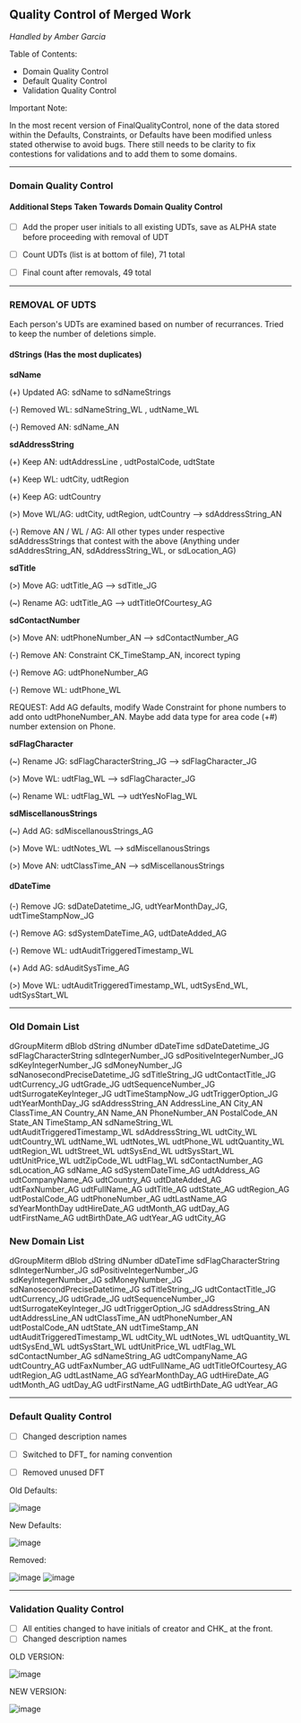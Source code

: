 ## Quality Control of Merged Work

*Handled by Amber Garcia*

Table of Contents:

- Domain Quality Control
- Default Quality Control
- Validation Quality Control


Important Note:

In the most recent version of FinalQualityControl, none of the data stored within the Defaults, Constraints, or Defaults have been modified unless stated otherwise to avoid bugs. There still needs to be clarity to fix contestions for validations and to add them to some domains.


---

### Domain Quality Control

#### Additional Steps Taken Towards Domain Quality Control
- [ ] Add the proper user initials to all existing UDTs, save as ALPHA state before proceeding with removal of UDT

- [ ] Count UDTs (list is at bottom of file), 71 total

- [ ] Final count after removals, 49 total

---

### REMOVAL OF UDTS

Each person's UDTs are examined based on number of recurrances. Tried to keep the number of deletions simple.

#### dStrings (Has the most duplicates)

**sdName** 

(+) Updated AG: sdName to sdNameStrings

(-) Removed WL: sdNameString_WL , udtName_WL

(-) Removed AN: sdName_AN

**sdAddressString**

(+) Keep AN: udtAddressLine , udtPostalCode, udtState

(+) Keep WL: udtCity, udtRegion

(+) Keep AG: udtCountry

(>) Move WL/AG: udtCity, udtRegion, udtCountry --> sdAddressString_AN

(-) Remove AN / WL / AG: All other types under respective sdAddressStrings that contest with the above (Anything under sdAddresString_AN, sdAddressString_WL, or sdLocation_AG)

**sdTitle**

(>) Move AG: udtTitle_AG --> sdTitle_JG

(~) Rename AG: udtTitle_AG --> udtTitleOfCourtesy_AG

**sdContactNumber**

(>) Move AN: udtPhoneNumber_AN --> sdContactNumber_AG

(-) Remove AN: Constraint CK_TimeStamp_AN, incorect typing

(-) Remove AG: udtPhoneNumber_AG

(-) Remove WL: udtPhone_WL

REQUEST: Add AG defaults, modify Wade Constraint for phone numbers to add onto udtPhoneNumber_AN. Maybe add data type for area code (+#) number extension on Phone.

**sdFlagCharacter**

(~) Rename JG: sdFlagCharacterString_JG --> sdFlagCharacter_JG

(>) Move WL: udtFlag_WL --> sdFlagCharacter_JG

(~) Rename WL: udtFlag_WL --> udtYesNoFlag_WL

**sdMiscellanousStrings**

(~) Add AG: sdMiscellanousStrings_AG

(>) Move WL: udtNotes_WL --> sdMiscellanousStrings

(>) Move AN: udtClassTime_AN --> sdMiscellanousStrings

#### dDateTime

(-) Remove JG: sdDateDatetime_JG, udtYearMonthDay_JG, udtTimeStampNow_JG

(-) Remove AG: sdSystemDateTime_AG, udtDateAdded_AG

(-) Remove WL: udtAuditTriggeredTimestamp_WL

(+) Add AG: sdAuditSysTime_AG

(>) Move WL: udtAuditTriggeredTimestamp_WL, udtSysEnd_WL, udtSysStart_WL


---

### Old Domain List

dGroupMiterm
dBlob
dString
dNumber
dDateTime
sdDateDatetime_JG
sdFlagCharacterString
sdIntegerNumber_JG
sdPositiveIntegerNumber_JG
sdKeyIntegerNumber_JG
sdMoneyNumber_JG
sdNanosecondPreciseDatetime_JG
sdTitleString_JG
udtContactTitle_JG
udtCurrency_JG
udtGrade_JG
udtSequenceNumber_JG
udtSurrogateKeyInteger_JG
udtTimeStampNow_JG
udtTriggerOption_JG
udtYearMonthDay_JG
sdAddressString_AN
AddressLine_AN
City_AN
ClassTime_AN
Country_AN
Name_AN
PhoneNumber_AN
PostalCode_AN
State_AN
TimeStamp_AN
sdNameString_WL
udtAuditTriggeredTimestamp_WL
sdAddressString_WL
udtCity_WL
udtCountry_WL
udtName_WL
udtNotes_WL
udtPhone_WL
udtQuantity_WL
udtRegion_WL
udtStreet_WL
udtSysEnd_WL
udtSysStart_WL
udtUnitPrice_WL
udtZipCode_WL
udtFlag_WL
sdContactNumber_AG
sdLocation_AG
sdName_AG
sdSystemDateTime_AG
udtAddress_AG
udtCompanyName_AG
udtCountry_AG
udtDateAdded_AG
udtFaxNumber_AG
udtFullName_AG
udtTitle_AG
udtState_AG
udtRegion_AG
udtPostalCode_AG
udtPhoneNumber_AG
udtLastName_AG
sdYearMonthDay
udtHireDate_AG
udtMonth_AG
udtDay_AG
udtFirstName_AG
udtBirthDate_AG
udtYear_AG
udtCity_AG

### New Domain List

dGroupMiterm
dBlob
dString
dNumber
dDateTime
sdFlagCharacterString
sdIntegerNumber_JG
sdPositiveIntegerNumber_JG
sdKeyIntegerNumber_JG
sdMoneyNumber_JG
sdNanosecondPreciseDatetime_JG
sdTitleString_JG
udtContactTitle_JG
udtCurrency_JG
udtGrade_JG
udtSequenceNumber_JG
udtSurrogateKeyInteger_JG
udtTriggerOption_JG
sdAddressString_AN
udtAddressLine_AN
udtClassTime_AN
udtPhoneNumber_AN
udtPostalCode_AN
udtState_AN
udtTimeStamp_AN
udtAuditTriggeredTimestamp_WL
udtCity_WL
udtNotes_WL
udtQuantity_WL
udtSysEnd_WL
udtSysStart_WL
udtUnitPrice_WL
udtFlag_WL
sdContactNumber_AG
sdNameString_AG
udtCompanyName_AG
udtCountry_AG
udtFaxNumber_AG
udtFullName_AG
udtTitleOfCourtesy_AG
udtRegion_AG
udtLastName_AG
sdYearMonthDay_AG
udtHireDate_AG
udtMonth_AG
udtDay_AG
udtFirstName_AG
udtBirthDate_AG
udtYear_AG

---

### Default Quality Control

- [ ] Changed description names
- [ ] Switched to DFT_ for naming convention
- [ ] Removed unused DFT


Old Defaults:

![image](https://user-images.githubusercontent.com/77137171/201216174-f25b284f-d8a6-48cd-bc1b-fd0a99eb24cc.png)

New Defaults:

![image](https://user-images.githubusercontent.com/77137171/201216397-3b1ecc49-b7f1-4ee5-83b8-583d993c9bb8.png)


Removed:

![image](https://user-images.githubusercontent.com/77137171/201216464-ddfd074f-3b57-49c8-8850-2f5a1c4aa9b8.png)
![image](https://user-images.githubusercontent.com/77137171/201216495-0396eedf-856c-42a5-889e-6c4cbafaa0bb.png)

---

### Validation Quality Control

- [ ] All entities changed to have initials of creator and CHK_ at the front.
- [ ] Changed description names

OLD VERSION:

![image](https://user-images.githubusercontent.com/77137171/201219955-57a02eea-2ddf-4dae-b7b8-1535ca99ba48.png)

NEW VERSION:

![image](https://user-images.githubusercontent.com/77137171/201219986-56e68367-055f-4ff2-8fd7-90730b95da0a.png)

